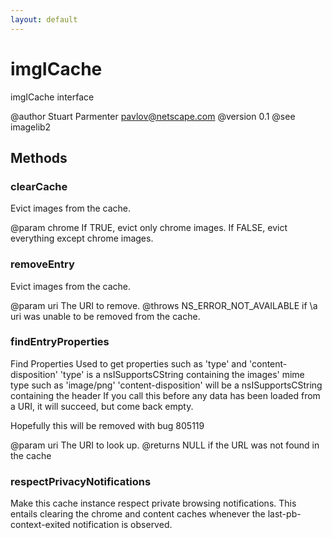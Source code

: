 ```yaml
---
layout: default
---
```


# imgICache #

imgICache interface

@author Stuart Parmenter <pavlov@netscape.com>
@version 0.1
@see imagelib2


## Methods ##

### clearCache ###

Evict images from the cache.

@param chrome If TRUE,  evict only chrome images.
              If FALSE, evict everything except chrome images.


### removeEntry ###

Evict images from the cache.

@param uri The URI to remove.
@throws NS_ERROR_NOT_AVAILABLE if \a uri was unable to be removed from the cache.


### findEntryProperties ###

Find Properties
Used to get properties such as 'type' and 'content-disposition'
'type' is a nsISupportsCString containing the images' mime type such as 'image/png'
'content-disposition' will be a nsISupportsCString containing the header
If you call this before any data has been loaded from a URI, it will succeed,
but come back empty.

Hopefully this will be removed with bug 805119

@param uri The URI to look up.
@returns NULL if the URL was not found in the cache


### respectPrivacyNotifications ###

Make this cache instance respect private browsing notifications. This entails clearing
the chrome and content caches whenever the last-pb-context-exited notification is
observed.

